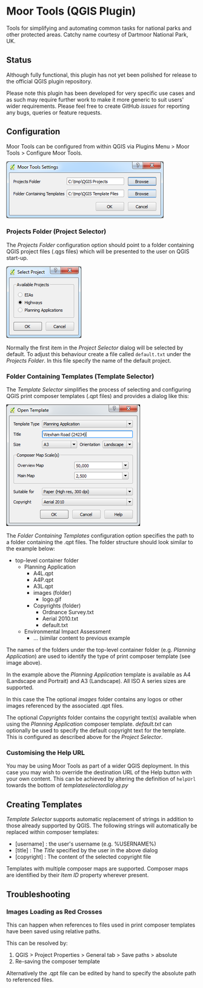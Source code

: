 # Moor Tools (QGIS Plugin)

Tools for simplifying and automating common tasks for national parks and other protected areas. Catchy name courtesy of Dartmoor National Park, UK.

## Status

Although fully functional, this plugin has not yet been polished for release to the official QGIS plugin repository.

Please note this plugin has been developed for very specific use cases and as such may require further work to make it more generic to suit users' wider requirements. Please feel free to create GitHub *issues* for reporting any bugs, queries or feature requests.

## Configuration

Moor Tools can be configured from within QGIS via Plugins Menu > Moor Tools > Configure Moor Tools.

![](Images/moor_tools_config.png) 

### Projects Folder (Project Selector)

The _Projects Folder_ configuration option should point to a folder containing QGIS project files (.qgs files) which will be presented to the user on QGIS start-up. 

![](Images/project_selector.png)

Normally the first item in the _Project Selector_ dialog will be selected by default. To adjust this behaviour create a file called ``default.txt`` under the _Projects Folder_. In this file specify the name of the default project.  

### Folder Containing Templates (Template Selector)

The _Template Selector_ simplifies the process of selecting and configuring QGIS print composer templates (.qpt files) and provides a dialog like this:

![](Images/template_selector.png)

The _Folder Containing Templates_ configuration option specifies the path to a folder containing the .qpt files. The folder structure should look similar to the example below:

- top-level container folder
	- Planning Application
		- A4L.qpt
		- A4P.qpt
		- A3L.qpt
		- images (folder)
			- logo.gif
		- Copyrights (folder)
			- Ordnance Survey.txt
			- Aerial 2010.txt
			- default.txt
	- Environmental Impact Assessment
		- ... (similar content to previous example

The names of the folders under the top-level container folder (e.g. _Planning Application_) are used to identify the type of print composer template (see image above).

In the example above the _Planning Application_ template is available as A4 (Landscape and Portrait) and A3 (Landscape). All ISO A series sizes are supported.

In this case the The optional _images_ folder contains any logos or other images referenced by the associated .qpt files. 

The optional _Copyrights_ folder contains the copyright text(s) available when using the _Planning Application_ composer template. _default.txt_ can optionally be used to specify the default copyright text for the template. This is configured as described above for the _Project Selector_.

### Customising the Help URL

You may be using Moor Tools as part of a wider QGIS deployment. In this case you may wish to override the destination URL of the Help button with your own content. This can be achieved by altering the definition of ``helpUrl`` towards the bottom of _templateselectordialog.py_

## Creating Templates

_Template Selector_ supports automatic replacement of strings in addition to those already supported by QGIS. The following strings will automatically be replaced within composer templates:

- [username] : the user's username (e.g. %USERNAME%)
- [title] : The _Title_ specified by the user in the above dialog
- [copyright] : The content of the selected copyright file   

Templates with multiple composer maps are supported. Composer maps are identified by their _Item ID_ property wherever present. 

## Troubleshooting

### Images Loading as Red Crosses

This can happen when references to files used in print composer templates have been saved using relative paths.

This can be resolved by:

1. QGIS > Project Properties > General tab > Save paths > absolute
2. Re-saving the composer template

Alternatively the .qpt file can be edited by hand to specify the absolute path to referenced files. 
